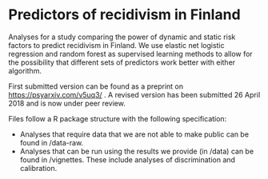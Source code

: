 # Predictors of recidivism in Finland
Analyses for a study comparing the power of dynamic and static risk factors to predict recidivism in Finland. We use elastic net logistic regression and random forest as supervised learning methods to allow for the possibility that different sets of predictors work better with either algorithm. 

First submitted version can be found as a preprint on https://psyarxiv.com/v5uq3/ . A revised version has been submitted 26 April 2018 and is now under peer review.

Files follow a R package structure with the following specification:

* Analyses that require data that we are not able to make public can be found in /data-raw.
* Analyses that can be run using the results we provide (in /data) can be found in /vignettes. These include analyses of discrimination and calibration.


